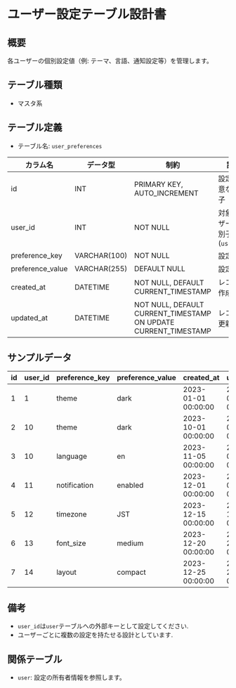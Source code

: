 # ユーザー設定テーブル設計書

## 概要
各ユーザーの個別設定値（例: テーマ、言語、通知設定等）を管理します。

## テーブル種類
- マスタ系

## テーブル定義
- テーブル名: `user_preferences`

| カラム名     | データ型     | 制約                              | 説明                           |
|--------------|--------------|-----------------------------------|--------------------------------|
| id           | INT          | PRIMARY KEY, AUTO_INCREMENT       | 設定の一意な識別子             |
| user_id      | INT          | NOT NULL                          | 対象ユーザーの識別子 (`user.id`) |
| preference_key   | VARCHAR(100)  | NOT NULL                        | 設定キー                       |
| preference_value | VARCHAR(255)  | DEFAULT NULL                    | 設定値                         |
| created_at   | DATETIME     | NOT NULL, DEFAULT CURRENT_TIMESTAMP | レコード作成日時             |
| updated_at   | DATETIME     | NOT NULL, DEFAULT CURRENT_TIMESTAMP ON UPDATE CURRENT_TIMESTAMP | レコード更新日時 |

## サンプルデータ

| id | user_id | preference_key | preference_value | created_at           | updated_at           |
|----|---------|----------------|------------------|----------------------|----------------------|
| 1  | 1       | theme          | dark             | 2023-01-01 00:00:00  | 2023-01-01 00:00:00  |
| 2  | 10      | theme          | dark             | 2023-10-01 00:00:00  | 2023-10-01 00:00:00  |
| 3  | 10      | language       | en               | 2023-11-05 00:00:00  | 2023-11-05 00:00:00  |
| 4  | 11      | notification   | enabled          | 2023-12-01 00:00:00  | 2023-12-01 00:00:00  |
| 5  | 12      | timezone       | JST              | 2023-12-15 00:00:00  | 2023-12-15 00:00:00  |
| 6  | 13      | font_size      | medium           | 2023-12-20 00:00:00  | 2023-12-20 00:00:00  |
| 7  | 14      | layout         | compact          | 2023-12-25 00:00:00  | 2023-12-25 00:00:00  |

## 備考
- `user_id`は`user`テーブルへの外部キーとして設定してください.
- ユーザーごとに複数の設定を持たせる設計としています.

## 関係テーブル
- `user`: 設定の所有者情報を参照します。
